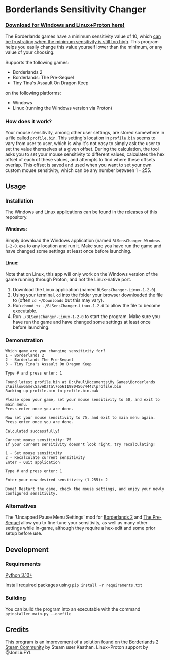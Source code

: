 # Borderlands Sensitivity Changer

### [Download for Windows and Linux+Proton here!](https://github.com/biggestcookie/borderlands-sensitivity-changer/releases/latest)

The Borderlands games have a minimum sensitivity value of 10, which [can be frustrating when the minimum sensitivity is still too high](https://www.google.com/search?q=borderlands+2+sensitivity+too+high). This program helps you easily change this value yourself lower than the minimum, or any value of your choosing.

Supports the following games:

- Borderlands 2
- Borderlands: The Pre-Sequel
- Tiny Tina's Assault On Dragon Keep

on the following platforms:

- Windows
- Linux (running the Windows version via Proton)

### How does it work?

Your mouse sensitivity, among other user settings, are stored somewhere in a file called `profile.bin`. This setting's location in `profile.bin` seems to vary from user to user, which is why it's not easy to simply ask the user to set the value themselves at a given offset. During the calculation, the tool asks you to set your mouse sensitivity to different values, calculates the hex offset of each of these values, and attempts to find where these offsets overlap. This offset is saved and used when you want to set your own custom mouse sensitivity, which can be any number between 1 - 255.

## Usage

### Installation

The Windows and Linux applications can be found in the [releases](https://github.com/biggestcookie/borderlands-sensitivity-changer/releases) of this repository.

#### Windows:

Simply download the Windows application (named `BLSensChanger-Windows-1-2-0.exe` to any location and run it. Make sure you have run the game and have changed some settings at least once before launching.

#### Linux:

Note that on Linux, this app will only work on the Windows version of the game running through Proton, and not the Linux-native port.

1. Download the Linux application (named `BLSensChanger-Linux-1-2-0`).
2. Using your terminal, `cd` into the folder your browser downloaded the file to (often `cd ~/Downloads` but this may vary).
3. Run `chmod +x ./BLSensChanger-Linux-1-2-0` to allow the file to become executable.
4. Run `./BLSensChanger-Linux-1-2-0` to start the program. Make sure you have run the game and have changed some settings at least once before launching.

### Demonstration

```
Which game are you changing sensitivity for?
1 - Borderlands 2
2 - Borderlands The Pre-Sequel
3 - Tiny Tina's Assault On Dragon Keep

Type # and press enter: 1

Found latest profile.bin at D:\Paul\Documents\My Games\Borderlands 2\WillowGame\SaveData\76561198045674442\profile.bin
Backing up profile.bin to profile.bin.bak

Please open your game, set your mouse sensitivity to 50, and exit to main menu.
Press enter once you are done.

Now set your mouse sensitivity to 75, and exit to main menu again.
Press enter once you are done.

Calculated successfully!

Current mouse sensitivity: 75
If your current sensitivity doesn't look right, try recalculating!

1 - Set mouse sensitivity
2 - Recalculate current sensitivity
Enter - Quit application

Type # and press enter: 1

Enter your new desired sensitivity (1-255): 2

Done! Restart the game, check the mouse settings, and enjoy your newly configured sensitivity.
```

### Alternatives

The 'Uncapped Pause Menu Settings' mod for [Borderlands 2](https://www.nexusmods.com/borderlands2/mods/157) and [The Pre-Sequel](https://www.nexusmods.com/borderlandspresequel/mods/14) allow you to fine-tune your sensitivity, as well as many other settings while in-game, although they require a hex-edit and some prior setup before use.

## Development

### Requirements

[Python 3.10+](https://www.python.org/downloads/)

Install required packages using `pip install -r requirements.txt`

### Building

You can build the program into an executable with the command `pyinstaller main.py --onefile`

## Credits

This program is an improvement of a solution found on the [Borderlands 2 Steam Community](https://steamcommunity.com/app/49520/discussions/0/882960797527726404/#c616188473194554202) by Steam user Kaathan.
Linux+Proton support by @JonLiuFYI.
